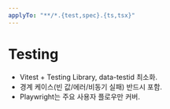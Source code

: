 ```yaml
---
applyTo: "**/*.{test,spec}.{ts,tsx}"
---
```

# Testing
- Vitest + Testing Library, data-testid 최소화.
- 경계 케이스(빈 값/에러/비동기 실패) 반드시 포함.
- Playwright는 주요 사용자 플로우만 커버.